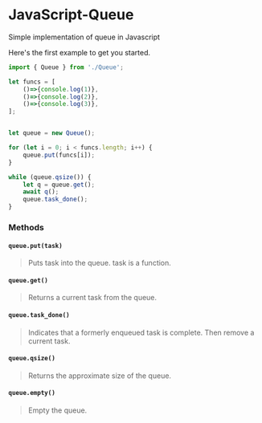 # JavaScript-Queue
Simple implementation of queue in Javascript

Here's the first example to get you started.
```js
import { Queue } from './Queue';

let funcs = [
    ()=>{console.log(1)},
    ()=>{console.log(2)},
    ()=>{console.log(3)},
];


let queue = new Queue();

for (let i = 0; i < funcs.length; i++) {
    queue.put(funcs[i]);
}

while (queue.qsize()) {
    let q = queue.get();
    await q();
    queue.task_done();
}
```

### Methods

#### `queue.put(task)`
> Puts task into the queue. task is a function.

#### `queue.get()`
> Returns a current task from the queue.

#### `queue.task_done()`
> Indicates that a formerly enqueued task is complete. Then remove a current task.

#### `queue.qsize()`
> Returns the approximate size of the queue.

#### `queue.empty()`
> Empty the queue.





